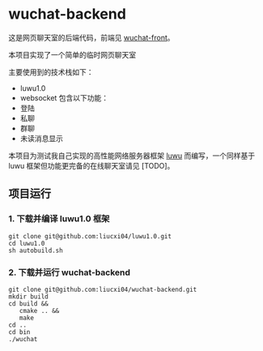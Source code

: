 # wuchat-backend

这是网页聊天室的后端代码，前端见 [wuchat-front](https://github.com/liucxi04/wuchat-front)。

本项目实现了一个简单的临时网页聊天室

主要使用到的技术栈如下：
 - luwu1.0
 - websocket
包含以下功能：
 - 登陆
 - 私聊
 - 群聊
 - 未读消息显示
 
本项目为测试我自己实现的高性能网络服务器框架 [luwu](https://github.com/liucxi04/luwu1.0) 而编写，一个同样基于 luwu 框架但功能更完备的在线聊天室请见 [TODO]。

## 项目运行

### 1. 下载并编译 luwu1.0 框架
```shell
git clone git@github.com:liucxi04/luwu1.0.git
cd luwu1.0
sh autobuild.sh
```
### 2. 下载并运行 wuchat-backend
```shell
git clone git@github.com:liucxi04/wuchat-backend.git
mkdir build
cd build &&
   cmake .. &&
   make
cd ..
cd bin
./wuchat
```
